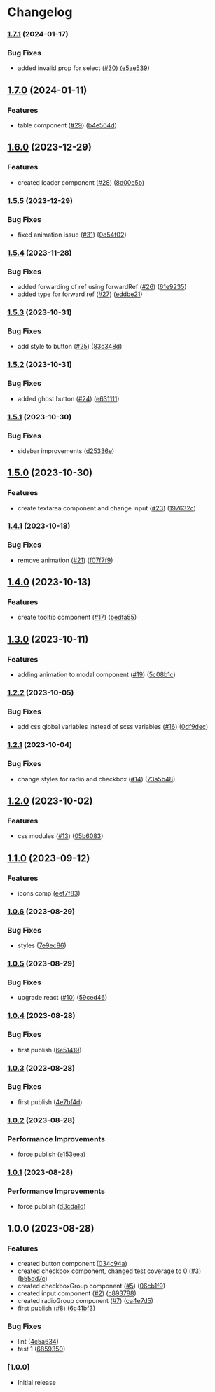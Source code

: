 # Changelog

### [1.7.1](https://github.com/makhynenko/ui-components/compare/v1.7.0...v1.7.1) (2024-01-17)


### Bug Fixes

* added invalid prop for select ([#30](https://github.com/makhynenko/ui-components/issues/30)) ([e5ae539](https://github.com/makhynenko/ui-components/commit/e5ae539bafdb3993af0152a06238f8bca7d214ff))

## [1.7.0](https://github.com/makhynenko/ui-components/compare/v1.6.0...v1.7.0) (2024-01-11)


### Features

* table component ([#29](https://github.com/makhynenko/ui-components/issues/29)) ([b4e564d](https://github.com/makhynenko/ui-components/commit/b4e564dc4a531197acdb42582ad76262a2a0fd49))

## [1.6.0](https://github.com/makhynenko/ui-components/compare/v1.5.5...v1.6.0) (2023-12-29)


### Features

* created loader component ([#28](https://github.com/makhynenko/ui-components/issues/28)) ([8d00e5b](https://github.com/makhynenko/ui-components/commit/8d00e5b260494c4f16e53f822040e10d00fe5b80))

### [1.5.5](https://github.com/makhynenko/ui-components/compare/v1.5.4...v1.5.5) (2023-12-29)


### Bug Fixes

* fixed animation issue ([#31](https://github.com/makhynenko/ui-components/issues/31)) ([0d54f02](https://github.com/makhynenko/ui-components/commit/0d54f02554b50b60a863b67f3754a9a0eae06bcc))

### [1.5.4](https://github.com/makhynenko/ui-components/compare/v1.5.3...v1.5.4) (2023-11-28)


### Bug Fixes

* added forwarding of ref using forwardRef ([#26](https://github.com/makhynenko/ui-components/issues/26)) ([61e9235](https://github.com/makhynenko/ui-components/commit/61e923544989389c65f62fccde5186205717db65))
* added type for forward ref ([#27](https://github.com/makhynenko/ui-components/issues/27)) ([eddbe21](https://github.com/makhynenko/ui-components/commit/eddbe21dd5f9cd5739fc2db64841ce3842f03239))

### [1.5.3](https://github.com/makhynenko/ui-components/compare/v1.5.2...v1.5.3) (2023-10-31)


### Bug Fixes

* add style to button ([#25](https://github.com/makhynenko/ui-components/issues/25)) ([83c348d](https://github.com/makhynenko/ui-components/commit/83c348d2a087348c17681b9dbcb6e4f967b5a6ea))

### [1.5.2](https://github.com/makhynenko/ui-components/compare/v1.5.1...v1.5.2) (2023-10-31)


### Bug Fixes

* added ghost button  ([#24](https://github.com/makhynenko/ui-components/issues/24)) ([e631111](https://github.com/makhynenko/ui-components/commit/e63111112d286e1ac8d3b624fb63b433ad214ee8))

### [1.5.1](https://github.com/makhynenko/ui-components/compare/v1.5.0...v1.5.1) (2023-10-30)


### Bug Fixes

* sidebar improvements ([d25336e](https://github.com/makhynenko/ui-components/commit/d25336e21f3f2de349fec538478a4e67d624c06b))

## [1.5.0](https://github.com/makhynenko/ui-components/compare/v1.4.1...v1.5.0) (2023-10-30)


### Features

* create textarea component and change input ([#23](https://github.com/makhynenko/ui-components/issues/23)) ([197632c](https://github.com/makhynenko/ui-components/commit/197632c77d4435b7c20e2aa543cad124eeff7a60))

### [1.4.1](https://github.com/makhynenko/ui-components/compare/v1.4.0...v1.4.1) (2023-10-18)


### Bug Fixes

* remove animation ([#21](https://github.com/makhynenko/ui-components/issues/21)) ([f07f7f9](https://github.com/makhynenko/ui-components/commit/f07f7f95fcaa4e037e434cee9b049a0b57c1b3e1))

## [1.4.0](https://github.com/makhynenko/ui-components/compare/v1.3.0...v1.4.0) (2023-10-13)


### Features

* create tooltip component ([#17](https://github.com/makhynenko/ui-components/issues/17)) ([bedfa55](https://github.com/makhynenko/ui-components/commit/bedfa557a6162192ba2f81fba434d112a6383f25))

## [1.3.0](https://github.com/makhynenko/ui-components/compare/v1.2.2...v1.3.0) (2023-10-11)


### Features

* adding animation to modal component ([#19](https://github.com/makhynenko/ui-components/issues/19)) ([5c08b1c](https://github.com/makhynenko/ui-components/commit/5c08b1c592266396a44ac9ff7848c9710d347c2c))

### [1.2.2](https://github.com/makhynenko/ui-components/compare/v1.2.1...v1.2.2) (2023-10-05)


### Bug Fixes

* add css global variables instead of scss variables ([#16](https://github.com/makhynenko/ui-components/issues/16)) ([0df9dec](https://github.com/makhynenko/ui-components/commit/0df9dec4a0f08c76779b5b40def0ed583f16f735))

### [1.2.1](https://github.com/makhynenko/ui-components/compare/v1.2.0...v1.2.1) (2023-10-04)


### Bug Fixes

* change styles for radio and checkbox ([#14](https://github.com/makhynenko/ui-components/issues/14)) ([73a5b48](https://github.com/makhynenko/ui-components/commit/73a5b4859ef107ebc57e8c3f40d5cb5b589dd8e1))

## [1.2.0](https://github.com/makhynenko/ui-components/compare/v1.1.0...v1.2.0) (2023-10-02)


### Features

* css modules ([#13](https://github.com/makhynenko/ui-components/issues/13)) ([05b6083](https://github.com/makhynenko/ui-components/commit/05b6083d5e8c68d272abed0b62774e3695f680a1))

## [1.1.0](https://github.com/makhynenko/ui-components/compare/v1.0.6...v1.1.0) (2023-09-12)


### Features

* icons comp ([eef7f83](https://github.com/makhynenko/ui-components/commit/eef7f8335c3abff36b5981ce921d0ea75a16f556))

### [1.0.6](https://github.com/makhynenko/ui-components/compare/v1.0.5...v1.0.6) (2023-08-29)


### Bug Fixes

* styles ([7e9ec86](https://github.com/makhynenko/ui-components/commit/7e9ec865b761a1cb26dabcd894f2eeaa1b83ead7))

### [1.0.5](https://github.com/makhynenko/ui-components/compare/v1.0.4...v1.0.5) (2023-08-29)


### Bug Fixes

* upgrade react ([#10](https://github.com/makhynenko/ui-components/issues/10)) ([59ced46](https://github.com/makhynenko/ui-components/commit/59ced468f78919b132bc8c9711ba3b01e5c95502))

### [1.0.4](https://github.com/makhynenko/ui-components/compare/v1.0.3...v1.0.4) (2023-08-28)


### Bug Fixes

* first publish ([6e51419](https://github.com/makhynenko/ui-components/commit/6e51419b102bd53faaf97fba0a861dc8736d870a))

### [1.0.3](https://github.com/makhynenko/ui-components/compare/v1.0.2...v1.0.3) (2023-08-28)


### Bug Fixes

* first publish ([4e7bf4d](https://github.com/makhynenko/ui-components/commit/4e7bf4d228fd086a42a4d2c88610fb1fef29ef5d))

### [1.0.2](https://github.com/makhynenko/ui-components/compare/v1.0.1...v1.0.2) (2023-08-28)


### Performance Improvements

* force publish ([e153eea](https://github.com/makhynenko/ui-components/commit/e153eeab2f2d41d078952a65987735df05a3fda9))

### [1.0.1](https://github.com/makhynenko/ui-components/compare/v1.0.0...v1.0.1) (2023-08-28)


### Performance Improvements

* force publish ([d3cda1d](https://github.com/makhynenko/ui-components/commit/d3cda1d977527c7f33a7e7bad7cf51f604afc971))

## 1.0.0 (2023-08-28)


### Features

* created button component ([034c94a](https://github.com/makhynenko/ui-components/commit/034c94adc644010722af4dd21661b4720f1746ed))
* created checkbox component, changed test coverage to 0 ([#3](https://github.com/makhynenko/ui-components/issues/3)) ([b55dd7c](https://github.com/makhynenko/ui-components/commit/b55dd7cc7f8808ed89ec211c1c4eae5d79ffa75e))
* created checkboxGroup component ([#5](https://github.com/makhynenko/ui-components/issues/5)) ([06cb1f9](https://github.com/makhynenko/ui-components/commit/06cb1f99e9dece242a34f5cc5f3d4acac217b0ef))
* created input component ([#2](https://github.com/makhynenko/ui-components/issues/2)) ([c893788](https://github.com/makhynenko/ui-components/commit/c893788bf41c1e3b906f198fbf48ce4200c2f924))
* created radioGroup component ([#7](https://github.com/makhynenko/ui-components/issues/7)) ([ca4e7d5](https://github.com/makhynenko/ui-components/commit/ca4e7d57e88b10971e1309aa46cead143c28adf0))
* first publish ([#8](https://github.com/makhynenko/ui-components/issues/8)) ([6c41bf3](https://github.com/makhynenko/ui-components/commit/6c41bf32672efae70ffb6ac1a394745927401199))


### Bug Fixes

* lint ([4c5a634](https://github.com/makhynenko/ui-components/commit/4c5a634674936a15378299b57a69d3f6230c2216))
* test 1 ([6859350](https://github.com/makhynenko/ui-components/commit/6859350f9381cc9b615479e64d096a50178d474b))

### [1.0.0]

- Initial release
